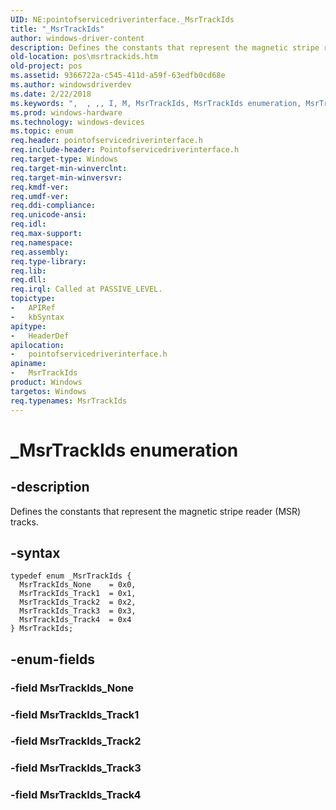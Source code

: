 ```yaml
---
UID: NE:pointofservicedriverinterface._MsrTrackIds
title: "_MsrTrackIds"
author: windows-driver-content
description: Defines the constants that represent the magnetic stripe reader (MSR) tracks.
old-location: pos\msrtrackids.htm
old-project: pos
ms.assetid: 9366722a-c545-411d-a59f-63edfb0cd68e
ms.author: windowsdriverdev
ms.date: 2/22/2018
ms.keywords: ",  , ,, I, M, MsrTrackIds, MsrTrackIds enumeration, MsrTrackIds_None, MsrTrackIds_Track1, MsrTrackIds_Track2, MsrTrackIds_Track3, MsrTrackIds_Track4, T, _, _MsrTrackIds, a, c, d, k, pointofservicedriverinterface/MsrTrackIds, pointofservicedriverinterface/MsrTrackIds_None, pointofservicedriverinterface/MsrTrackIds_Track1, pointofservicedriverinterface/MsrTrackIds_Track2, pointofservicedriverinterface/MsrTrackIds_Track3, pointofservicedriverinterface/MsrTrackIds_Track4, pos.msrtrackids, r, s"
ms.prod: windows-hardware
ms.technology: windows-devices
ms.topic: enum
req.header: pointofservicedriverinterface.h
req.include-header: Pointofservicedriverinterface.h
req.target-type: Windows
req.target-min-winverclnt: 
req.target-min-winversvr: 
req.kmdf-ver: 
req.umdf-ver: 
req.ddi-compliance: 
req.unicode-ansi: 
req.idl: 
req.max-support: 
req.namespace: 
req.assembly: 
req.type-library: 
req.lib: 
req.dll: 
req.irql: Called at PASSIVE_LEVEL.
topictype:
-	APIRef
-	kbSyntax
apitype:
-	HeaderDef
apilocation:
-	pointofservicedriverinterface.h
apiname:
-	MsrTrackIds
product: Windows
targetos: Windows
req.typenames: MsrTrackIds
---
```


# _MsrTrackIds enumeration


## -description


Defines the constants that represent the magnetic stripe reader (MSR) tracks.


## -syntax


````
typedef enum _MsrTrackIds { 
  MsrTrackIds_None    = 0x0,
  MsrTrackIds_Track1  = 0x1,
  MsrTrackIds_Track2  = 0x2,
  MsrTrackIds_Track3  = 0x3,
  MsrTrackIds_Track4  = 0x4
} MsrTrackIds;
````


## -enum-fields




### -field MsrTrackIds_None


### -field MsrTrackIds_Track1


### -field MsrTrackIds_Track2


### -field MsrTrackIds_Track3


### -field MsrTrackIds_Track4

